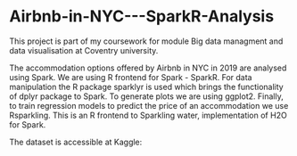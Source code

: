 # Airbnb-in-NYC---SparkR-Analysis

This project is part of my coursework for module Big data managment and data visualisation at Coventry university.

The accommodation options offered by Airbnb in NYC in 2019 are analysed using Spark. We are using R frontend for Spark - SparkR. For data manipulation the R package sparklyr is used which brings the functionality of dplyr package to Spark. To generate plots we are using ggplot2. Finally, to train regression models to predict the price of an accommodation we use Rsparkling. This is an R frontend to Sparkling water, implementation of H2O for Spark.

The dataset is accessible at Kaggle: 
